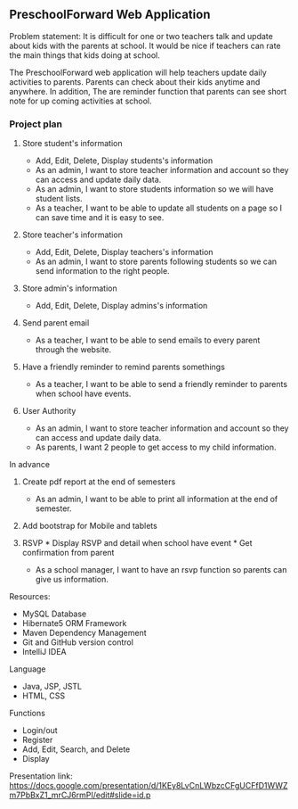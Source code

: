 ## PreschoolForward Web Application
Problem statement:
It is difficult for one or two teachers talk and update about kids with the parents at school.
It would be nice if teachers can rate the main things that kids doing at school. 

The PreschoolForward web application will help teachers update daily activities to parents. 
Parents can check about their kids anytime and anywhere. 
In addition, The are reminder function that parents can see short note for up coming activities at school.


### Project plan
1. Store student's information
    * Add, Edit, Delete, Display students's information
    - As an admin, I want to store teacher information and account so they can access and update daily data.
    - As an admin, I want to store students information so we will have student lists.
    - As a teacher, I want to be able to update all students on a page so I can save time and it is easy to see.

2. Store teacher's information
    * Add, Edit, Delete, Display teachers's information
    - As an admin, I want to store parents following students so we can send information to the right people.

3. Store admin's information
    * Add, Edit, Delete, Display admins's information
4. Send parent email
    - As a teacher, I want to be able to send emails to every parent through the website.

5. Have a friendly reminder to remind parents somethings 
    - As a teacher, I want to be able to send a friendly reminder to parents when school have events.

6. User Authority 
    - As an admin, I want to store teacher information and account so they can access and update daily data.
    - As parents, I want 2 people to get access to my child information.



In advance
1. Create pdf report at the end of semesters
    - As an admin, I want to be able to print all information at the end of semester.

2. Add bootstrap for Mobile and tablets
3. RSVP 
       * Display RSVP and detail when school have event
       * Get confirmation from parent 
    - As a school manager, I want to have an rsvp function so parents can give us information.

Resources:  
 * MySQL Database 
 * Hibernate5 ORM Framework
 * Maven Dependency Management
 * Git and GitHub version control
 * IntelliJ IDEA 
 
Language
 * Java, JSP, JSTL
 * HTML, CSS 
 
Functions
 * Login/out
 * Register
 * Add, Edit, Search, and Delete
 * Display 
 

Presentation link: https://docs.google.com/presentation/d/1KEy8LvCnLWbzcCFgUCFfD1WWZm7PbBxZ1_mrCJ6rmPI/edit#slide=id.p
